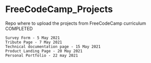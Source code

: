 # FreeCodeCamp_Projects

Repo where to upload the projects from FreeCodeCamp curriculum
COMPLETED

    Survey Form - 5 May 2021
    Tribute Page - 7 May 2021
    Technical documentation page - 15 May 2021
    Product Landing Page - 20 May 2021
    Personal Portfolio - 22 may 2021
